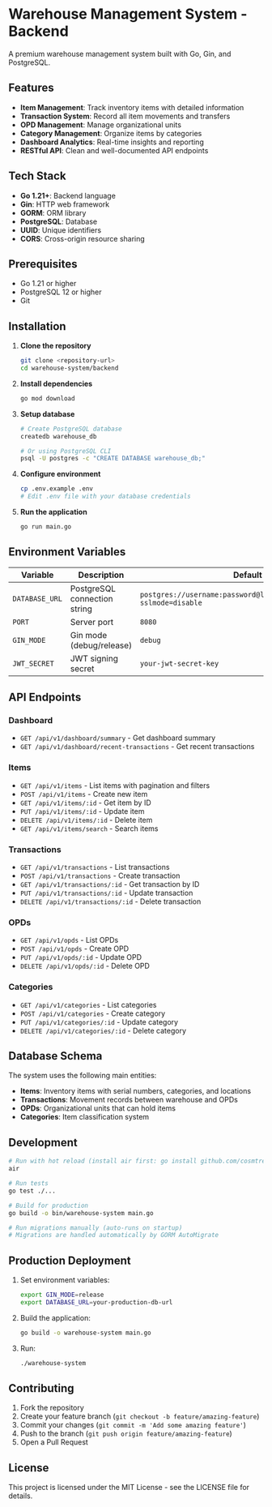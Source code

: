 # Warehouse Management System - Backend

A premium warehouse management system built with Go, Gin, and PostgreSQL.

## Features

- **Item Management**: Track inventory items with detailed information
- **Transaction System**: Record all item movements and transfers
- **OPD Management**: Manage organizational units
- **Category Management**: Organize items by categories
- **Dashboard Analytics**: Real-time insights and reporting
- **RESTful API**: Clean and well-documented API endpoints

## Tech Stack

- **Go 1.21+**: Backend language
- **Gin**: HTTP web framework
- **GORM**: ORM library
- **PostgreSQL**: Database
- **UUID**: Unique identifiers
- **CORS**: Cross-origin resource sharing

## Prerequisites

- Go 1.21 or higher
- PostgreSQL 12 or higher
- Git

## Installation

1. **Clone the repository**
   ```bash
   git clone <repository-url>
   cd warehouse-system/backend
   ```

2. **Install dependencies**
   ```bash
   go mod download
   ```

3. **Setup database**
   ```bash
   # Create PostgreSQL database
   createdb warehouse_db
   
   # Or using PostgreSQL CLI
   psql -U postgres -c "CREATE DATABASE warehouse_db;"
   ```

4. **Configure environment**
   ```bash
   cp .env.example .env
   # Edit .env file with your database credentials
   ```

5. **Run the application**
   ```bash
   go run main.go
   ```

## Environment Variables

| Variable | Description | Default |
|----------|-------------|---------|
| `DATABASE_URL` | PostgreSQL connection string | `postgres://username:password@localhost/warehouse_db?sslmode=disable` |
| `PORT` | Server port | `8080` |
| `GIN_MODE` | Gin mode (debug/release) | `debug` |
| `JWT_SECRET` | JWT signing secret | `your-jwt-secret-key` |

## API Endpoints

### Dashboard
- `GET /api/v1/dashboard/summary` - Get dashboard summary
- `GET /api/v1/dashboard/recent-transactions` - Get recent transactions

### Items
- `GET /api/v1/items` - List items with pagination and filters
- `POST /api/v1/items` - Create new item
- `GET /api/v1/items/:id` - Get item by ID
- `PUT /api/v1/items/:id` - Update item
- `DELETE /api/v1/items/:id` - Delete item
- `GET /api/v1/items/search` - Search items

### Transactions
- `GET /api/v1/transactions` - List transactions
- `POST /api/v1/transactions` - Create transaction
- `GET /api/v1/transactions/:id` - Get transaction by ID
- `PUT /api/v1/transactions/:id` - Update transaction
- `DELETE /api/v1/transactions/:id` - Delete transaction

### OPDs
- `GET /api/v1/opds` - List OPDs
- `POST /api/v1/opds` - Create OPD
- `PUT /api/v1/opds/:id` - Update OPD
- `DELETE /api/v1/opds/:id` - Delete OPD

### Categories
- `GET /api/v1/categories` - List categories
- `POST /api/v1/categories` - Create category
- `PUT /api/v1/categories/:id` - Update category
- `DELETE /api/v1/categories/:id` - Delete category

## Database Schema

The system uses the following main entities:

- **Items**: Inventory items with serial numbers, categories, and locations
- **Transactions**: Movement records between warehouse and OPDs
- **OPDs**: Organizational units that can hold items
- **Categories**: Item classification system

## Development

```bash
# Run with hot reload (install air first: go install github.com/cosmtrek/air@latest)
air

# Run tests
go test ./...

# Build for production
go build -o bin/warehouse-system main.go

# Run migrations manually (auto-runs on startup)
# Migrations are handled automatically by GORM AutoMigrate
```

## Production Deployment

1. Set environment variables:
   ```bash
   export GIN_MODE=release
   export DATABASE_URL=your-production-db-url
   ```

2. Build the application:
   ```bash
   go build -o warehouse-system main.go
   ```

3. Run:
   ```bash
   ./warehouse-system
   ```

## Contributing

1. Fork the repository
2. Create your feature branch (`git checkout -b feature/amazing-feature`)
3. Commit your changes (`git commit -m 'Add some amazing feature'`)
4. Push to the branch (`git push origin feature/amazing-feature`)
5. Open a Pull Request

## License

This project is licensed under the MIT License - see the LICENSE file for details.